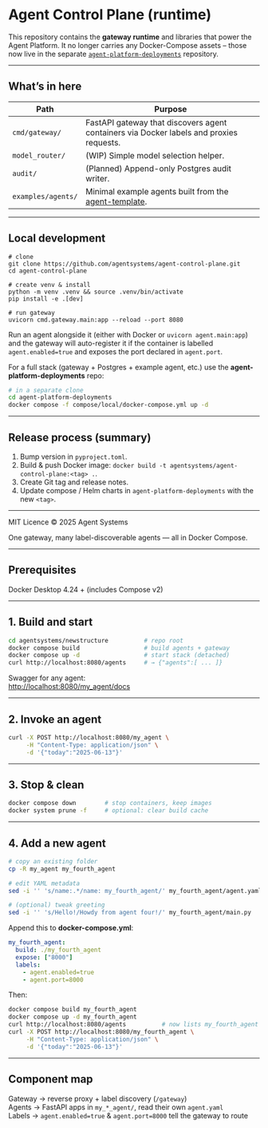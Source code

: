# Agent Control Plane (runtime)

This repository contains the **gateway runtime** and libraries that power the Agent Platform. It no longer carries any Docker-Compose assets – those now live in the separate [`agent-platform-deployments`](https://github.com/agentsystems/agent-platform-deployments) repository.

---

## What’s in here

| Path | Purpose |
| ---- | ------- |
| `cmd/gateway/` | FastAPI gateway that discovers agent containers via Docker labels and proxies requests. |
| `model_router/` | (WIP) Simple model selection helper. |
| `audit/` | (Planned) Append-only Postgres audit writer. |
| `examples/agents/` | Minimal example agents built from the [agent-template](https://github.com/agentsystems/agent-template). |

---

## Local development

```
# clone
git clone https://github.com/agentsystems/agent-control-plane.git
cd agent-control-plane

# create venv & install
python -m venv .venv && source .venv/bin/activate
pip install -e .[dev]

# run gateway
uvicorn cmd.gateway.main:app --reload --port 8080
```

Run an agent alongside it (either with Docker or `uvicorn agent.main:app`) and the gateway will auto-register it if the container is labelled `agent.enabled=true` and exposes the port declared in `agent.port`.

For a full stack (gateway + Postgres + example agent, etc.) use the **agent-platform-deployments** repo:

```bash
# in a separate clone
cd agent-platform-deployments
docker compose -f compose/local/docker-compose.yml up -d
```

---

## Release process (summary)
1. Bump version in `pyproject.toml`.
2. Build & push Docker image: `docker build -t agentsystems/agent-control-plane:<tag> .`.
3. Create Git tag and release notes.
4. Update compose / Helm charts in `agent-platform-deployments` with the new `<tag>`.

---
MIT Licence © 2025 Agent Systems

One gateway, many label-discoverable agents — all in Docker Compose.

---

## Prerequisites

Docker Desktop 4.24 + (includes Compose v2)

---

## 1. Build and start

```bash
cd agentsystems/newstructure          # repo root
docker compose build                  # build agents + gateway
docker compose up -d                  # start stack (detached)
curl http://localhost:8080/agents     # → {"agents":[ ... ]}
```

Swagger for any agent:  
<http://localhost:8080/my_agent/docs>

---

## 2. Invoke an agent

```bash
curl -X POST http://localhost:8080/my_agent \
     -H "Content-Type: application/json" \
     -d '{"today":"2025-06-13"}'
```

---

## 3. Stop & clean

```bash
docker compose down        # stop containers, keep images
docker system prune -f     # optional: clear build cache
```

---

## 4. Add a new agent

```bash
# copy an existing folder
cp -R my_agent my_fourth_agent

# edit YAML metadata
sed -i '' 's/name:.*/name: my_fourth_agent/' my_fourth_agent/agent.yaml

# (optional) tweak greeting
sed -i '' 's/Hello!/Howdy from agent four!/' my_fourth_agent/main.py
```

Append this to **docker-compose.yml**:

```yaml
my_fourth_agent:
  build: ./my_fourth_agent
  expose: ["8000"]
  labels:
    - agent.enabled=true
    - agent.port=8000
```

Then:

```bash
docker compose build my_fourth_agent
docker compose up -d my_fourth_agent
curl http://localhost:8080/agents          # now lists my_fourth_agent
curl -X POST http://localhost:8080/my_fourth_agent \
     -H "Content-Type: application/json" \
     -d '{"today":"2025-06-13"}'
```

---

## Component map

Gateway  → reverse proxy + label discovery (`/gateway`)  
Agents   → FastAPI apps in `my_*_agent/`, read their own `agent.yaml`  
Labels   → `agent.enabled=true` & `agent.port=8000` tell the gateway to route

